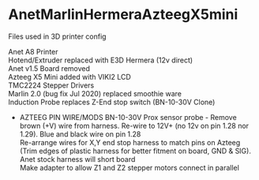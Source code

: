 # AnetMarlinHermeraAzteegX5mini
Files used in 3D printer config

Anet A8 Printer  
Hotend/Extruder replaced with E3D Hermera (12v direct)  
Anet v1.5 Board removed  
Azteeg X5 Mini added with VIKI2 LCD  
TMC2224 Stepper Drivers  
Marlin 2.0 (bug fix Jul 2020) replaced smoothie ware  
Induction Probe replaces Z-End stop switch (BN-10-30V Clone)  

- AZTEEG PIN WIRE/MODS
BN-10-30V Prox sensor probe - Remove brown (+V) wire from harness. Re-wire to 12V+ (no 12v on pin 1.28 nor 1.29). Blue and black wire on pin 1.28  
Re-arrange wires for X,Y end stop harness to match pins on Azteeg (Trim edges of plastic harness for better fitment on board, GND & SIG). Anet stock harness will short board  
Make adapter to allow Z1 and Z2 stepper motors connect in parallel  



